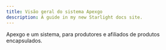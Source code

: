 ```yaml
---
title: Visão geral do sistema Apexgo
description: A guide in my new Starlight docs site.
---
```


Apexgo e um sistema, para produtores e afiliados de produtos encapsulados.
